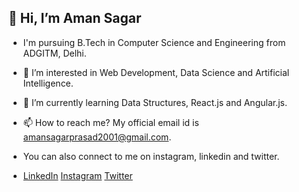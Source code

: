 ## 👋 Hi, I’m Aman Sagar
- I'm pursuing B.Tech in Computer Science and Engineering from ADGITM, Delhi.
- 👀 I’m interested in Web Development, Data Science and Artificial Intelligence.
- 🌱 I’m currently learning Data Structures, React.js and Angular.js.
- 📫 How to reach me? My official email id is amansagarprasad2001@gmail.com. 
- You can also connect to me on instagram, linkedin and twitter.

- <a target="_blank" href="https://www.linkedin.com/in/aman-sagar-444860193/">LinkedIn</a>&nbsp;<a target="_blank" href="https://www.instagram.com/aman.sagar.2001/">Instagram</a>&nbsp;<a target="_blank" href="https://twitter.com/amansagar_">Twitter </a>



<!---
aman-sagar-21/aman-sagar-21 is a ✨ special ✨ repository because its `README.md` (this file) appears on your GitHub profile.
You can click the Preview link to take a look at your changes.
--->
